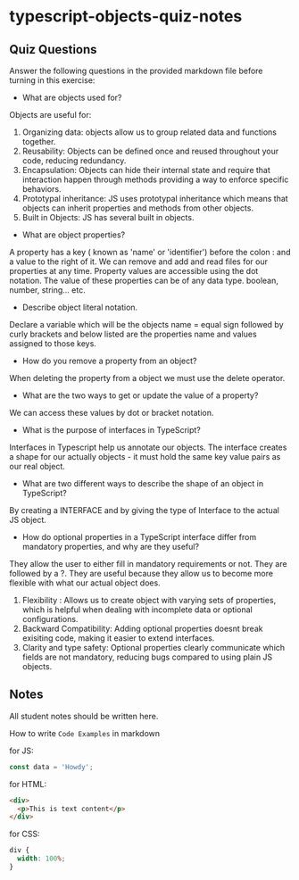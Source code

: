 # typescript-objects-quiz-notes

## Quiz Questions

Answer the following questions in the provided markdown file before turning in this exercise:

- What are objects used for?

Objects are useful for:

1. Organizing data: objects allow us to group related data and functions together.
2. Reusability: Objects can be defined once and reused throughout your code, reducing redundancy.
3. Encapsulation: Objects can hide their internal state and require that interaction happen through methods providing a way to enforce specific behaviors.
4. Prototypal inheritance: JS uses prototypal inheritance which means that objects can inherit properties and methods from other objects.
5. Built in Objects: JS has several built in objects.

- What are object properties?

A property has a key ( known as 'name' or 'identifier') before the colon : and a value to the right of it.
We can remove and add and read files for our properties at any time. Property values are
accessible using the dot notation.
The value of these properties can be of any data type. boolean, number, string... etc.

- Describe object literal notation.

Declare a variable which will be the objects name = equal sign followed by curly brackets and below listed are the properties name and values assigned to those keys.

- How do you remove a property from an object?

When deleting the property from a object we must use the delete operator.

- What are the two ways to get or update the value of a property?

We can access these values by dot or bracket notation.

- What is the purpose of interfaces in TypeScript?

Interfaces in Typescript help us annotate our objects. The interface creates a shape for our actually objects - it must hold the same key value pairs as our real object.

- What are two different ways to describe the shape of an object in TypeScript?

By creating a INTERFACE and by giving the type of Interface to the actual JS object.

- How do optional properties in a TypeScript interface differ from mandatory properties, and why are they useful?

They allow the user to either fill in mandatory requirements or not. They are followed by a ?.
They are useful because they allow us to become more flexible with what our actual object does.

1. Flexibility : Allows us to create object with varying sets of properties, which is helpful when dealing with incomplete data or optional configurations.
2. Backward Compatibility: Adding optional properties doesnt break exisiting code, making it easier to extend interfaces.
3. Clarity and type safety: Optional properties clearly communicate which fields are not mandatory, reducing bugs compared to using plain JS objects.

## Notes

All student notes should be written here.

How to write `Code Examples` in markdown

for JS:

```javascript
const data = 'Howdy';
```

for HTML:

```html
<div>
  <p>This is text content</p>
</div>
```

for CSS:

```css
div {
  width: 100%;
}
```
